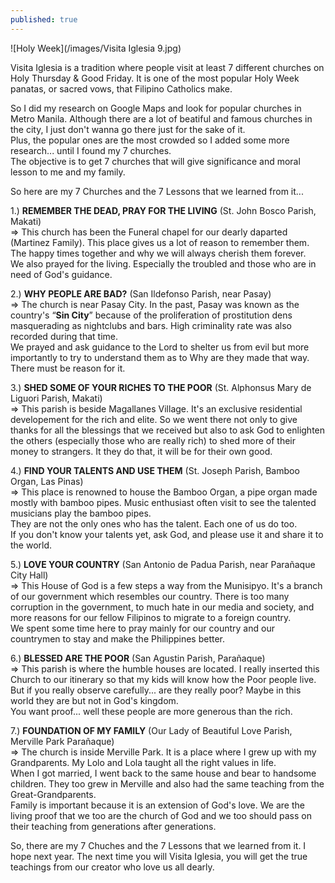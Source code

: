 ```yaml
---
published: true
---
```

![Holy Week](/images/Visita Iglesia 9.jpg)

Visita Iglesia is a tradition where people visit at least 7 different churches on Holy Thursday & Good Friday. It is one of the most popular Holy Week panatas, or sacred vows, that Filipino Catholics make.

So I did my research on Google Maps and look for popular churches in Metro Manila. Although there are a lot of beatiful and famous churches in the city, I just don't wanna go there just for the sake of it.   
Plus, the popular ones are the most crowded so I added some more research... until I found my 7 churches.   
The objective is to get 7 churches that will give significance and moral lesson to me and my family. 

So here are my 7 Churches and the 7 Lessons that we learned from it...

1.) **REMEMBER THE DEAD, PRAY FOR THE LIVING** (St. John Bosco Parish, Makati)   
=> This church has been the Funeral chapel for our dearly daparted (Martinez Family). This place gives us a lot of reason to remember them. The happy times together and why we will always cherish them forever.   
We also prayed for the living. Especially the troubled and those who are in need of God's guidance.

2.) **WHY PEOPLE ARE BAD?** (San Ildefonso Parish, near Pasay)   
=> The church is near Pasay City. In the past, Pasay was known as the country's “**Sin City**” because of the proliferation of prostitution dens masquerading as nightclubs and bars. High criminality rate was also recorded during that time.   
We prayed and ask guidance to the Lord to shelter us from evil but more importantly to try to understand them as to Why are they made that way. There must be reason for it.

3.) **SHED SOME OF YOUR RICHES TO THE POOR** (St. Alphonsus Mary de Liguori Parish, Makati)   
=> This parish is beside Magallanes Village. It's an exclusive residential developement for the rich and elite. So we went there not only to give thanks for all the blessings that we received but also to ask God to enlighten the others (especially those who are really rich) to shed more of their money to strangers. It they do that, it will be for their own good.

4.) **FIND YOUR TALENTS AND USE THEM** (St. Joseph Parish, Bamboo Organ, Las Pinas)   
=> This place is renowned to house the Bamboo Organ, a pipe organ made mostly with bamboo pipes. Music enthusiast often visit to see the talented musicians play the bamboo pipes.   
They are not the only ones who has the talent. Each one of us do too.   
If you don't know your talents yet, ask God, and please use it and share it to the world. 

5.) **LOVE YOUR COUNTRY** (San Antonio de Padua Parish, near Parañaque City Hall)   
=> This House of God is a few steps a way from the Munisipyo. It's a branch of our government which resembles our country. There is too many corruption in the government, to much hate in our media and society, and more reasons for our fellow Filipinos to migrate to a foreign country.   
We spent some time here to pray mainly for our country and our countrymen to stay and make the Philippines better.

6.) **BLESSED ARE THE POOR** (San Agustin Parish, Parañaque)   
=> This parish is where the humble houses are located. I really inserted this Church to our itinerary so that my kids will know how the Poor people live. But if you really observe carefully... are they really poor? Maybe in this world they are but not in God's kingdom.   
You want proof... well these people are more generous than the rich. 

7.) **FOUNDATION OF MY FAMILY** (Our Lady of Beautiful Love Parish, Merville Park Parañaque)   
=> The church is inside Merville Park. It is a place where I grew up with my Grandparents. My Lolo and Lola taught all the right values in life.   
When I got married, I went back to the same house and bear to handsome children. They too grew in Merville and also had the same teaching from the Great-Grandparents.   
Family is important because it is an extension of God's love. We are the living proof that we too are the church of God and we too should pass on their teaching from generations after generations.

So, there are my 7 Chuches and the 7 Lessons that we learned from it. I hope next year. The next time you will Visita Iglesia, you will get the true teachings from our creator who love us all dearly.